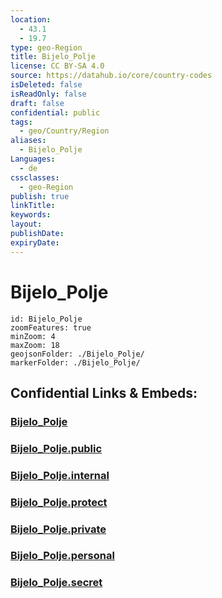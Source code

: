 ```yaml
---
location:
  - 43.1
  - 19.7
type: geo-Region
title: Bijelo_Polje
license: CC BY-SA 4.0
source: https://datahub.io/core/country-codes
isDeleted: false
isReadOnly: false
draft: false
confidential: public
tags:
  - geo/Country/Region
aliases:
  - Bijelo_Polje
Languages:
  - de
cssclasses:
  - geo-Region
publish: true
linkTitle:
keywords:
layout:
publishDate:
expiryDate:
---
```


# Bijelo_Polje

```leaflet
id: Bijelo_Polje
zoomFeatures: true 
minZoom: 4 
maxZoom: 18
geojsonFolder: ./Bijelo_Polje/
markerFolder: ./Bijelo_Polje/
```


## Confidential Links & Embeds: 

### [Bijelo_Polje](/_Standards/Earth/Continent/Europe/Europe~South/Montenegro/Municipalities~Montenegro/Bijelo_Polje.md) 

### [Bijelo_Polje.public](/_public/Earth/Continent/Europe/Europe~South/Montenegro/Municipalities~Montenegro/Bijelo_Polje.public.md) 

### [Bijelo_Polje.internal](/_internal/Earth/Continent/Europe/Europe~South/Montenegro/Municipalities~Montenegro/Bijelo_Polje.internal.md) 

### [Bijelo_Polje.protect](/_protect/Earth/Continent/Europe/Europe~South/Montenegro/Municipalities~Montenegro/Bijelo_Polje.protect.md) 

### [Bijelo_Polje.private](/_private/Earth/Continent/Europe/Europe~South/Montenegro/Municipalities~Montenegro/Bijelo_Polje.private.md) 

### [Bijelo_Polje.personal](/_personal/Earth/Continent/Europe/Europe~South/Montenegro/Municipalities~Montenegro/Bijelo_Polje.personal.md) 

### [Bijelo_Polje.secret](/_secret/Earth/Continent/Europe/Europe~South/Montenegro/Municipalities~Montenegro/Bijelo_Polje.secret.md)

